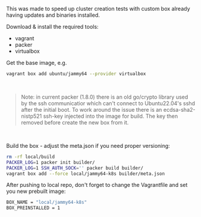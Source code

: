 
This was made to speed up cluster creation tests with custom box already having updates and binaries installed.

Download & install the required tools:
- vagrant
- packer
- virtualbox


Get the base image, e.g.
```bash
vagrant box add ubuntu/jammy64 --provider virtualbox
```

&nbsp;

> Note: in current packer (1.8.0) there is an old go/crypto library used by the ssh communicatior which can't connect to Ubuntu22.04's sshd after the initial boot. To work around the issue there is an ecdsa-sha2-nistp521 ssh-key injected into the image for build. The key then removed before create the new box from it.


&nbsp;

Build the box - adjust the meta.json if you need proper versioning:
```bash
rm -rf local/build 
PACKER_LOG=1 packer init builder/ 
PACKER_LOG=1 SSH_AUTH_SOCK='' packer build builder/
vagrant box add --force local/jammy64-k8s builder/meta.json 
```

After pushing to local repo, don't forget to change the Vagrantfile and set you new prebuilt image:
```bash
BOX_NAME = "local/jammy64-k8s"
BOX_PREINSTALLED = 1 
```
